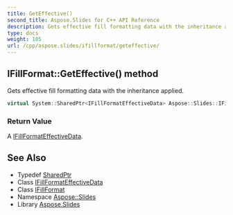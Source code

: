 ```yaml
---
title: GetEffective()
second_title: Aspose.Slides for C++ API Reference
description: Gets effective fill formatting data with the inheritance applied.
type: docs
weight: 105
url: /cpp/aspose.slides/ifillformat/geteffective/
---
```

## IFillFormat::GetEffective() method


Gets effective fill formatting data with the inheritance applied.

```cpp
virtual System::SharedPtr<IFillFormatEffectiveData> Aspose::Slides::IFillFormat::GetEffective()=0
```


### Return Value

A [IFillFormatEffectiveData](../../ifillformateffectivedata/).

## See Also

* Typedef [SharedPtr](../../system/sharedptr/)
* Class [IFillFormatEffectiveData](../ifillformateffectivedata/)
* Class [IFillFormat](./)
* Namespace [Aspose::Slides](../)
* Library [Aspose.Slides](../../)